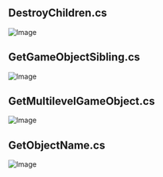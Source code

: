 ## DestroyChildren.cs
![Image](../Screenshots/Actions/DestroyChildren_Info.png)

## GetGameObjectSibling.cs
![Image](../Screenshots/Actions/GetGameObjectSibling_Info.png)

## GetMultilevelGameObject.cs
![Image](../Screenshots/Actions/GetMultilevelGameObject_Info.png)

## GetObjectName.cs
![Image](../Screenshots/Actions/GetObjectName_Info.png)